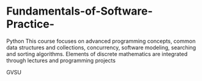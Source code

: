 # Fundamentals-of-Software-Practice-
Python 
This course focuses on advanced programming concepts, common data structures and collections, 
concurrency, software modeling, searching and sorting algorithms. Elements of discrete mathematics are 
integrated through lectures and programming projects 

GVSU 
